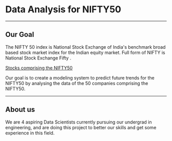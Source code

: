 # Data Analysis for NIFTY50
---

## Our Goal

The NIFTY 50 index is National Stock Exchange of India's benchmark broad based stock market index for the Indian equity market. Full form of NIFTY is National Stock Exchange Fifty .

[Stocks comprising the NIFTY50](https://en.wikipedia.org/wiki/NIFTY_50#Components)

Our goal is to create a modeling system to predict future trends for the NIFTY50 by analysing the data of the 50 companies comprising the NIFTY50.

--- 

## About us

We are 4 aspiring Data Scientists currently pursuing our undergrad in engineering, and are doing this project to better our skills and get some experience in this field.
